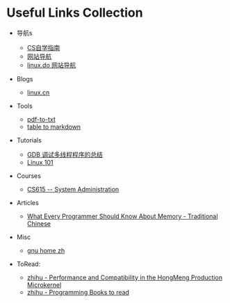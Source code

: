 # Useful Links Collection

- 导航s

  - [CS自学指南](https://csdiy.wiki/)
  - [网站导航](https://123.topstip.com/)
  - [linux.do 网站导航](https://linux.do/)
- Blogs

  - [linux.cn](https://linux.cn/)
- Tools

  - [pdf-to-txt](https://www.freeconvert.com/pdf-to-txt)
  - [table to markdown](https://tabletomarkdown.com/)
- Tutorials

  - [GDB 调试多线程程序的总结](https://www.cnblogs.com/WindSun/p/12785322.html)
  - [Linux 101](https://101.lug.ustc.edu.cn/)
- Courses

  - [CS615 -- System Administration](https://stevens.netmeister.org/615/)
- Articles

  - [What Every Programmer Should Know About Memory - Traditional Chinese](https://sysprog21.github.io/cpumemory-zhtw/)
- Misc

  - [gnu home zh](https://www.gnu.org/home.zh-cn.html)
- ToRead:

  - [zhihu - Performance and Compatibility in the HongMeng Production Microkernel](https://zhuanlan.zhihu.com/p/711433679)
  - [zhihu - Programming Books to read](https://www.zhihu.com/question/50408698/answer/2997610936)
